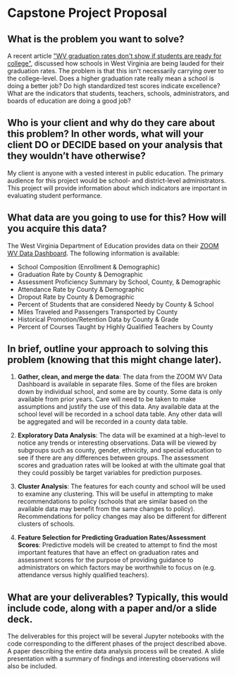 # Capstone Project Proposal

## What is the problem you want to solve?
A recent article ["WV graduation rates don't show if students are ready for college"](https://www.wvgazettemail.com/news/education/wv-graduation-rates-don-t-show-if-students-are-ready/article_407a3615-45c7-5330-8c98-a2cea1a18da9.html), discussed how schools in West Virginia are being lauded for their graduation rates.  The problem is that this isn't necessarily carrying over to the college-level.  Does a higher graduation rate really mean a school is doing a better job?  Do high standardized test scores indicate excellence?  What are the indicators that students, teachers, schools, administrators, and boards of education are doing a good job?

## Who is your client and why do they care about this problem? In other words, what will your client DO or DECIDE based on your analysis that they wouldn’t have otherwise?
My client is anyone with a vested interest in public education.  The primary audience for this project would be school- and district-level administrators.  This project will provide information about which indicators are important in evaluating student performance.

## What data are you going to use for this? How will you acquire this data?
The West Virginia Department of Education provides data on their [ZOOM WV Data Dashboard](https://zoomwv.k12.wv.us/Dashboard/portalHome.jsp).  The following information is available:

* School Composition (Enrollment & Demographic)
* Graduation Rate by County & Demographic
* Assessment Proficiency Summary by School, County, & Demographic
* Attendance Rate by County & Demographic
* Dropout Rate by County & Demographic
* Percent of Students that are considered Needy by County & School
* Miles Traveled and Passengers Transported by County
* Historical Promotion/Retention Data by County & Grade
* Percent of Courses Taught by Highly Qualified Teachers by County

## In brief, outline your approach to solving this problem (knowing that this might change later).
1) **Gather, clean, and merge the data**: The data from the ZOOM WV Data Dashboard is available in separate files.  Some of the files are broken down by individual school, and some are by county.  Some data is only available from prior years.  Care will need to be taken to make assumptions and justify the use of this data.  Any available data at the school level will be recorded in a school data table.  Any other data will be aggregated and will be recorded in a county data table.

2) **Exploratory Data Analysis**: The data will be examined at a high-level to notice any trends or interesting observations.  Data will be viewed by subgroups such as county, gender, ethnicity, and special education to see if there are any differences between groups.  The assessment scores and graduation rates will be looked at with the ultimate goal that they could possibly be target variables for prediction purposes.

3) **Cluster Analysis**: The features for each county and school will be used to examine any clustering.  This will be useful in attempting to make recommendations to policy (schools that are similar based on the available data may benefit from the same changes to policy).  Recommendations for policy changes may also be different for different clusters of schools.

4) **Feature Selection for Predicting Graduation Rates/Assessment Scores**: Predictive models will be created to attempt to find the most important features that have an effect on graduation rates and assessment scores for the purpose of providing guidance to administrators on which factors may be worthwhile to focus on (e.g. attendance versus highly qualified teachers).

## What are your deliverables? Typically, this would include code, along with a paper and/or a slide deck.
The deliverables for this project will be several Jupyter notebooks with the code corresponding to the different phases of the project described above.  A paper describing the entire data analysis process will be created.  A slide presentation with a summary of findings and interesting observations will also be included.